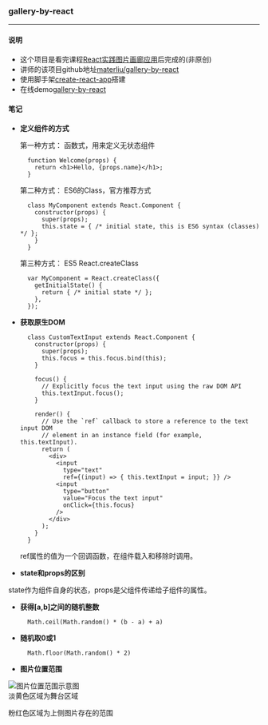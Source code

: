 ### gallery-by-react  

***  

#### 说明 
* 这个项目是看完课程[React实践图片画廊应用](http://www.imooc.com/learn/652)后完成的(非原创)
* 讲师的该项目github地址[materliu/gallery-by-react](https://github.com/materliu/gallery-by-react) 
* 使用脚手架[create-react-app](https://github.com/facebookincubator/create-react-app)搭建  
* 在线demo[gallery-by-react](http://cheqianxiao.github.io/gallery-by-react)  
#### 笔记  
* **定义组件的方式**   

	第一种方式： 函数式，用来定义无状态组件   

		function Welcome(props) {
		  return <h1>Hello, {props.name}</h1>;
		}

	第二种方式： ES6的Class，官方推荐方式   

		class MyComponent extends React.Component {
		  constructor(props) {
		    super(props);
		    this.state = { /* initial state, this is ES6 syntax (classes) */ };
		  }
		}

	第三种方式： ES5 React.createClass    

		var MyComponent = React.createClass({
		  getInitialState() {
		    return { /* initial state */ };
		  },
		});

* **获取原生DOM**   

		class CustomTextInput extends React.Component {
		  constructor(props) {
		    super(props);
		    this.focus = this.focus.bind(this);
		  }

		  focus() {
		    // Explicitly focus the text input using the raw DOM API
		    this.textInput.focus();
		  }

		  render() {
		    // Use the `ref` callback to store a reference to the text input DOM
		    // element in an instance field (for example, this.textInput).
		    return (
		      <div>
		        <input
		          type="text"
		          ref={(input) => { this.textInput = input; }} />
		        <input
		          type="button"
		          value="Focus the text input"
		          onClick={this.focus}
		        />
		      </div>
		    );
		  }
		}

	ref属性的值为一个回调函数，在组件载入和移除时调用。  

* **state和props的区别**    

state作为组件自身的状态，props是父组件传递给子组件的属性。

* **获得[a,b]之间的随机整数**   

  		Math.ceil(Math.random() * (b - a) + a)

* **随机取0或1**  

  		Math.floor(Math.random() * 2) 

* **图片位置范围**  

 ![图片位置范围示意图](http://7xq6lv.com1.z0.glb.clouddn.com/gallery_stage.png)  
 淡黄色区域为舞台区域  

 粉红色区域为上侧图片存在的范围  
